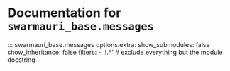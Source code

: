 # Documentation for `swarmauri_base.messages`

::: swarmauri_base.messages
    options.extra:
      show_submodules: false
      show_inheritance: false
      filters:
        - '!.*'  # exclude everything but the module docstring

